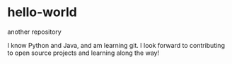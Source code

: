 # hello-world
another repository

I know Python and Java, and am learning git. I look forward to contributing to open source projects and learning along the way!
